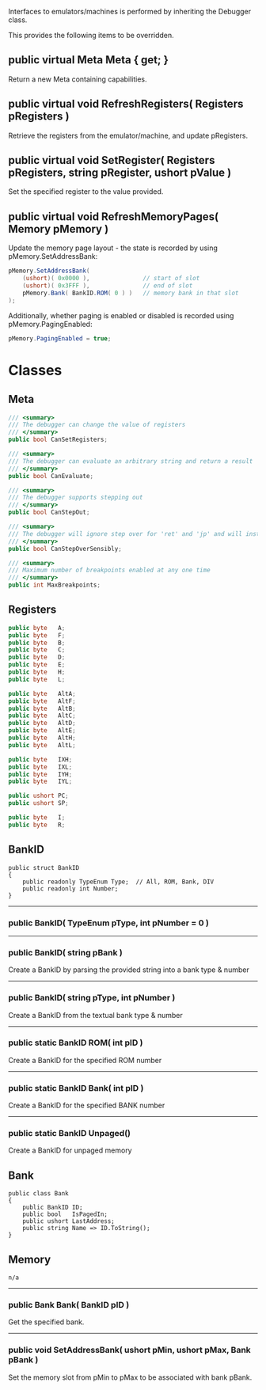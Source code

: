 Interfaces to emulators/machines is performed by inheriting the Debugger class.

This provides the following items to be overridden.



## public virtual Meta Meta { get; }

Return a new Meta containing capabilities.


## public virtual void RefreshRegisters( Registers pRegisters )

Retrieve the registers from the emulator/machine, and update pRegisters.


## public virtual void SetRegister( Registers pRegisters, string pRegister, ushort pValue )

Set the specified register to the value provided.

## public virtual void RefreshMemoryPages( Memory pMemory )

Update the memory page layout - the state is recorded by using pMemory.SetAddressBank:

```csharp
pMemory.SetAddressBank( 
    (ushort)( 0x0000 ),               // start of slot
    (ushort)( 0x3FFF ),               // end of slot
    pMemory.Bank( BankID.ROM( 0 ) )   // memory bank in that slot 
);
```

Additionally, whether paging is enabled or disabled is recorded using pMemory.PagingEnabled:
```csharp
pMemory.PagingEnabled = true;
```

# Classes

## Meta

```csharp
/// <summary>
/// The debugger can change the value of registers
/// </summary>
public bool CanSetRegisters;

/// <summary>
/// The debugger can evaluate an arbitrary string and return a result
/// </summary>
public bool CanEvaluate;

/// <summary>
/// The debugger supports stepping out
/// </summary>
public bool CanStepOut;

/// <summary>
/// The debugger will ignore step over for 'ret' and 'jp' and will instead do a normal step
/// </summary>
public bool CanStepOverSensibly;

/// <summary>
/// Maximum number of breakpoints enabled at any one time
/// </summary>
public int MaxBreakpoints;
```

## Registers

```csharp
public byte   A;
public byte   F;
public byte   B;
public byte   C;
public byte   D;
public byte   E;
public byte   H;
public byte   L;

public byte   AltA;
public byte   AltF;
public byte   AltB;
public byte   AltC;
public byte   AltD;
public byte   AltE;
public byte   AltH;
public byte   AltL;

public byte   IXH;
public byte   IXL;
public byte   IYH;
public byte   IYL;

public ushort PC;
public ushort SP;

public byte   I;
public byte   R;
```

## BankID

```
public struct BankID
{
    public readonly TypeEnum Type;  // All, ROM, Bank, DIV
    public readonly int Number;
}
```

---

### public BankID( TypeEnum pType, int pNumber = 0 )

---

### public BankID( string pBank )
Create a BankID by parsing the provided string into a bank type & number

---

### public BankID( string pType, int pNumber )
Create a BankID from the textual bank type & number

---

### public static BankID ROM( int pID )
Create a BankID for the specified ROM number

---

### public static BankID Bank( int pID )
Create a BankID for the specified BANK number

---

### public static BankID Unpaged()
Create a BankID for unpaged memory


## Bank

```
public class Bank
{
    public BankID ID;
    public bool   IsPagedIn;
    public ushort LastAddress;
    public string Name => ID.ToString();
}
```

## Memory

```
n/a
```

---

### public Bank Bank( BankID pID )

Get the specified bank.

---

### public void SetAddressBank( ushort pMin, ushort pMax, Bank pBank )

Set the memory slot from pMin to pMax to be associated with bank pBank.

